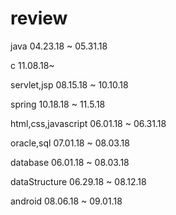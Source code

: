 # review
java
04.23.18 ~ 05.31.18

c
11.08.18~ 

servlet,jsp
08.15.18 ~ 10.10.18

spring
10.18.18 ~ 11.5.18

html,css,javascript
06.01.18 ~ 06.31.18

oracle,sql
07.01.18 ~ 08.03.18

database
06.01.18 ~ 08.03.18

dataStructure
06.29.18 ~ 08.12.18

android
08.06.18 ~ 09.01.18
